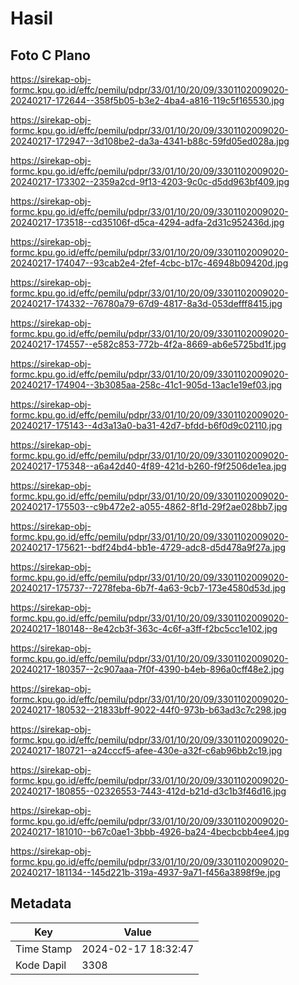 # Hasil

## Foto C Plano

https://sirekap-obj-formc.kpu.go.id/effc/pemilu/pdpr/33/01/10/20/09/3301102009020-20240217-172644--358f5b05-b3e2-4ba4-a816-119c5f165530.jpg

https://sirekap-obj-formc.kpu.go.id/effc/pemilu/pdpr/33/01/10/20/09/3301102009020-20240217-172947--3d108be2-da3a-4341-b88c-59fd05ed028a.jpg

https://sirekap-obj-formc.kpu.go.id/effc/pemilu/pdpr/33/01/10/20/09/3301102009020-20240217-173302--2359a2cd-9f13-4203-9c0c-d5dd963bf409.jpg

https://sirekap-obj-formc.kpu.go.id/effc/pemilu/pdpr/33/01/10/20/09/3301102009020-20240217-173518--cd35106f-d5ca-4294-adfa-2d31c952436d.jpg

https://sirekap-obj-formc.kpu.go.id/effc/pemilu/pdpr/33/01/10/20/09/3301102009020-20240217-174047--93cab2e4-2fef-4cbc-b17c-46948b09420d.jpg

https://sirekap-obj-formc.kpu.go.id/effc/pemilu/pdpr/33/01/10/20/09/3301102009020-20240217-174332--76780a79-67d9-4817-8a3d-053defff8415.jpg

https://sirekap-obj-formc.kpu.go.id/effc/pemilu/pdpr/33/01/10/20/09/3301102009020-20240217-174557--e582c853-772b-4f2a-8669-ab6e5725bd1f.jpg

https://sirekap-obj-formc.kpu.go.id/effc/pemilu/pdpr/33/01/10/20/09/3301102009020-20240217-174904--3b3085aa-258c-41c1-905d-13ac1e19ef03.jpg

https://sirekap-obj-formc.kpu.go.id/effc/pemilu/pdpr/33/01/10/20/09/3301102009020-20240217-175143--4d3a13a0-ba31-42d7-bfdd-b6f0d9c02110.jpg

https://sirekap-obj-formc.kpu.go.id/effc/pemilu/pdpr/33/01/10/20/09/3301102009020-20240217-175348--a6a42d40-4f89-421d-b260-f9f2506de1ea.jpg

https://sirekap-obj-formc.kpu.go.id/effc/pemilu/pdpr/33/01/10/20/09/3301102009020-20240217-175503--c9b472e2-a055-4862-8f1d-29f2ae028bb7.jpg

https://sirekap-obj-formc.kpu.go.id/effc/pemilu/pdpr/33/01/10/20/09/3301102009020-20240217-175621--bdf24bd4-bb1e-4729-adc8-d5d478a9f27a.jpg

https://sirekap-obj-formc.kpu.go.id/effc/pemilu/pdpr/33/01/10/20/09/3301102009020-20240217-175737--7278feba-6b7f-4a63-9cb7-173e4580d53d.jpg

https://sirekap-obj-formc.kpu.go.id/effc/pemilu/pdpr/33/01/10/20/09/3301102009020-20240217-180148--8e42cb3f-363c-4c6f-a3ff-f2bc5cc1e102.jpg

https://sirekap-obj-formc.kpu.go.id/effc/pemilu/pdpr/33/01/10/20/09/3301102009020-20240217-180357--2c907aaa-7f0f-4390-b4eb-896a0cff48e2.jpg

https://sirekap-obj-formc.kpu.go.id/effc/pemilu/pdpr/33/01/10/20/09/3301102009020-20240217-180532--21833bff-9022-44f0-973b-b63ad3c7c298.jpg

https://sirekap-obj-formc.kpu.go.id/effc/pemilu/pdpr/33/01/10/20/09/3301102009020-20240217-180721--a24cccf5-afee-430e-a32f-c6ab96bb2c19.jpg

https://sirekap-obj-formc.kpu.go.id/effc/pemilu/pdpr/33/01/10/20/09/3301102009020-20240217-180855--02326553-7443-412d-b21d-d3c1b3f46d16.jpg

https://sirekap-obj-formc.kpu.go.id/effc/pemilu/pdpr/33/01/10/20/09/3301102009020-20240217-181010--b67c0ae1-3bbb-4926-ba24-4becbcbb4ee4.jpg

https://sirekap-obj-formc.kpu.go.id/effc/pemilu/pdpr/33/01/10/20/09/3301102009020-20240217-181134--145d221b-319a-4937-9a71-f456a3898f9e.jpg


## Metadata

| Key        | Value               |
| ---------- | ------------------- |
| Time Stamp | 2024-02-17 18:32:47 |
| Kode Dapil | 3308                |



